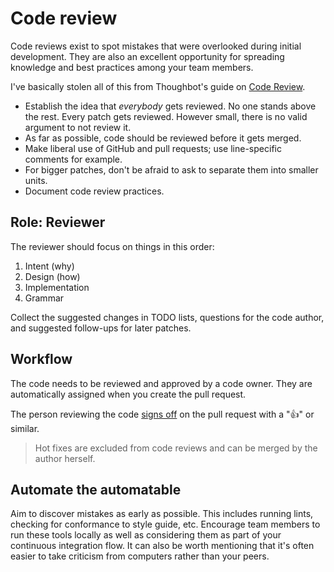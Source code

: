# Code review

Code reviews exist to spot mistakes that were overlooked during initial development. They are also an excellent opportunity for spreading knowledge and best practices among your team members.

I've basically stolen all of this from Thoughbot's guide on [Code Review][thoughtbot].

- Establish the idea that *everybody* gets reviewed. No one stands above the rest. Every patch gets reviewed. However small, there is no valid argument to not review it.
- As far as possible, code should be reviewed before it gets merged.
- Make liberal use of GitHub and pull requests; use line-specific comments for example.
- For bigger patches, don't be afraid to ask to separate them into smaller units.
- Document code review practices.

## Role: Reviewer

The reviewer should focus on things in this order:

1. Intent (why)
1. Design (how)
1. Implementation
1. Grammar

Collect the suggested changes in TODO lists, questions for the code author, and suggested follow-ups for later patches.

## Workflow

The code needs to be reviewed and approved by a code owner. They are automatically assigned when you create the pull request.

The person reviewing the code [signs off][sign-off] on the pull request with a "👍" or similar.

> Hot fixes are excluded from code reviews and can be merged by the author herself.

## Automate the automatable

Aim to discover mistakes as early as possible. This includes running lints, checking for conformance to style guide, etc. Encourage team members to run these tools locally as well as considering them as part of your continuous integration flow. It can also be worth mentioning that it's often easier to take criticism from computers rather than your peers.

[thoughtbot]: https://github.com/thoughtbot/guides/tree/master/code-review
[sign-off]: ../publish/sign-off.md
